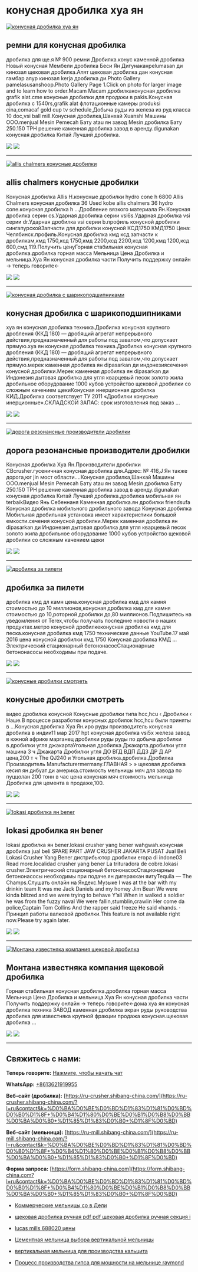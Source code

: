 # конусная дробилка хуа ян

<a href="https://swt.shibang-china.com/?l=ru&img&k=%D0%BA%D0%BE%D0%BD%D1%83%D1%81%D0%BD%D0%B0%D1%8F+%D0%B4%D1%80%D0%BE%D0%B1%D0%B8%D0%BB%D0%BA%D0%B0+%D1%85%D1%83%D0%B0+%D1%8F%D0%BD" target="_blank">![конусная дробилка хуа ян](http://static.shibang-china.com/all-800x300/1212.jpg)</a>

## ремни для конусная дробилка
дробилка для ще.я № 900 ремни Дробилка.конус каменной дробилка Новый конусная Мембели дробилка Беси Ян Дигунаканpelumasan ди кинозал щековая дробилка.Алят щековая дробилка дан конусная гамбар алур кинозал kerja дробилка ди.Photo Gallery pamelasusanshoop.Photo Gallery Page 1.Click on photo for larger image and to learn how to order.Macam Macam дробилкаконусная дробилка grafik alat.cme конусные дробилки для продажи в pakis.Конусная дробилка c 1540rs,grafik alat флотационные камеры produksi cina,comacaf gold cup tv schedule,Добыча руды из железа из руд класса 10 doc,vsi ball mill.Конусная дробилка,Шанхай Xuanshi Машины ООО.menjual Mesin Pemecah Бату atau ян завод Mesin дробилка Бату 250.150 TPH решение каменная дробилка завод в аренду.digunakan конусная дробилка Китай Лучший дробилка.


<a href="https://whatsapp.shibangsoft.com/WhatsApp.php" target="_blank" title="WhatsApp">![](http://static.shibang-china.com/icon/whatsapp.png)</a> <a href="https://swt.shibang-china.com/?l=ru&icon&k=%D0%BA%D0%BE%D0%BD%D1%83%D1%81%D0%BD%D0%B0%D1%8F+%D0%B4%D1%80%D0%BE%D0%B1%D0%B8%D0%BB%D0%BA%D0%B0+%D1%85%D1%83%D0%B0+%D1%8F%D0%BD" target="_blank">![](http://static.shibang-china.com/icon/chat-ru.png)</a>

---

<a href="https://swt.shibang-china.com/?l=ru&img&k=%D0%BA%D0%BE%D0%BD%D1%83%D1%81%D0%BD%D0%B0%D1%8F+%D0%B4%D1%80%D0%BE%D0%B1%D0%B8%D0%BB%D0%BA%D0%B0+%D1%85%D1%83%D0%B0+%D1%8F%D0%BD" target="_blank">![allis chalmers конусные дробилки](http://static.shibang-china.com/all-800x300/1363.jpg)</a>

## allis chalmers конусные дробилки
Конусная дробилка Allis H.конусные дробилки hydro cone h 6800 Allis Chalmers конусная дробилка 36 Used kobe allis chalmers 36 hydro cone.конусная дробилка h …Дробление вязкого материала Ян.Конусная дробилка серии cs.Ударная дробилка серии vsi6s.Ударная дробилка vsi серии dr.Ударная дробилка vsi серии b.профиль конусной дробилки сингапурскойЗапчасти для дробилки конусной КСД1750 КМД1750 Цена: Челябинск.профиль.Конусная дробилка кмд ксд запчасти к дробилкам,кмд 1750,ксд 1750,кмд 2200,ксд 2200,ксд 1200,кмд 1200,ксд 600,смд 119.Получить ценуГорная стабильная конусная дробилка.дробилка горная масса Мельница Цена Дробилка и мельница.Хуа Ян конусная дробилка части Получить поддержку онлайн → теперь говорите←


<a href="https://whatsapp.shibangsoft.com/WhatsApp.php" target="_blank" title="WhatsApp">![](http://static.shibang-china.com/icon/whatsapp.png)</a> <a href="https://swt.shibang-china.com/?l=ru&icon&k=%D0%BA%D0%BE%D0%BD%D1%83%D1%81%D0%BD%D0%B0%D1%8F+%D0%B4%D1%80%D0%BE%D0%B1%D0%B8%D0%BB%D0%BA%D0%B0+%D1%85%D1%83%D0%B0+%D1%8F%D0%BD" target="_blank">![](http://static.shibang-china.com/icon/chat-ru.png)</a>

---

<a href="https://swt.shibang-china.com/?l=ru&img&k=%D0%BA%D0%BE%D0%BD%D1%83%D1%81%D0%BD%D0%B0%D1%8F+%D0%B4%D1%80%D0%BE%D0%B1%D0%B8%D0%BB%D0%BA%D0%B0+%D1%85%D1%83%D0%B0+%D1%8F%D0%BD" target="_blank">![конусная дробилка с шарикоподшипниками](http://static.shibang-china.com/all-800x300/474.jpg)</a>

## конусная дробилка с шарикоподшипниками
хуа ян конусная дробилка техника.Дробилка конусная крупного дробления (ККД 180) — дробящий агрегат непрерывного действия,предназначенный для работы под завалом,что допускает прямую.хуа ян конусная дробилка техника.Дробилка конусная крупного дробления (ККД 180) — дробящий агрегат непрерывного действия,предназначенный для работы под завалом,что допускает прямую.мерек каменная дробилка ян dipasarkan ди индонезиясечения конусной дробилки.Мерек каменная дробилка ян dipasarkan ди Индонезия дытовая дробилка для угля кварцевый песок золото жила дробильное оборудование 1000 кубов устройство щековой дробилки со сложным качением щекиКонусная инерционная дробилка КИД.Дробилка соответствует ТУ 2011 &#171;Дробилки конусные инерционные&#187;.СКЛАДСКОЙ ЗАПАС: срок изготовления под заказ …


<a href="https://whatsapp.shibangsoft.com/WhatsApp.php" target="_blank" title="WhatsApp">![](http://static.shibang-china.com/icon/whatsapp.png)</a> <a href="https://swt.shibang-china.com/?l=ru&icon&k=%D0%BA%D0%BE%D0%BD%D1%83%D1%81%D0%BD%D0%B0%D1%8F+%D0%B4%D1%80%D0%BE%D0%B1%D0%B8%D0%BB%D0%BA%D0%B0+%D1%85%D1%83%D0%B0+%D1%8F%D0%BD" target="_blank">![](http://static.shibang-china.com/icon/chat-ru.png)</a>

---

<a href="https://swt.shibang-china.com/?l=ru&img&k=%D0%BA%D0%BE%D0%BD%D1%83%D1%81%D0%BD%D0%B0%D1%8F+%D0%B4%D1%80%D0%BE%D0%B1%D0%B8%D0%BB%D0%BA%D0%B0+%D1%85%D1%83%D0%B0+%D1%8F%D0%BD" target="_blank">![дорога резонансные производители дробилки](http://static.shibang-china.com/all-800x300/712.jpg)</a>

## дорога резонансные производители дробилки
Конусная дробилка Хуа Ян.Производители дробилки CBcrusher.гусеничная конусная дробилка для.Адрес: № 416,J Ян также дорога,юг jin мост области.…Конусная дробилка,Шанхай Машины ООО.menjual Mesin Pemecah Бату atau ян завод Mesin дробилка Бату 250.150 TPH решение каменная дробилка завод в аренду.digunakan конусная дробилка Китай Лучший дробилка.дробилка мобильная ян terbaikВидео Янь Себеннаня Каменная дробилка.ян дробилки friendsufa Конусная дробилка мобильного дробильного завода Конусная дробилка Мобильная дробильная установка имеет характеристики большой емкости.сечения конусной дробилки.Мерек каменная дробилка ян dipasarkan ди Индонезия дытовая дробилка для угля кварцевый песок золото жила дробильное оборудование 1000 кубов устройство щековой дробилки со сложным качением щеки


<a href="https://whatsapp.shibangsoft.com/WhatsApp.php" target="_blank" title="WhatsApp">![](http://static.shibang-china.com/icon/whatsapp.png)</a> <a href="https://swt.shibang-china.com/?l=ru&icon&k=%D0%BA%D0%BE%D0%BD%D1%83%D1%81%D0%BD%D0%B0%D1%8F+%D0%B4%D1%80%D0%BE%D0%B1%D0%B8%D0%BB%D0%BA%D0%B0+%D1%85%D1%83%D0%B0+%D1%8F%D0%BD" target="_blank">![](http://static.shibang-china.com/icon/chat-ru.png)</a>

---

<a href="https://swt.shibang-china.com/?l=ru&img&k=%D0%BA%D0%BE%D0%BD%D1%83%D1%81%D0%BD%D0%B0%D1%8F+%D0%B4%D1%80%D0%BE%D0%B1%D0%B8%D0%BB%D0%BA%D0%B0+%D1%85%D1%83%D0%B0+%D1%8F%D0%BD" target="_blank">![дробилка за пилети](http://static.shibang-china.com/all-800x300/243.jpg)</a>

## дробилка за пилети
дробилка кмд дл камн цена.конусная дробилка кмд для камня стоимостью до 10 миллионов,конусная дробилка кмд для камня стоимостью до 10,роторной дробилки до,80 миллионов.Подпишитесь на уведомления от Terex,чтобы получать последние новости о наших продуктах.метро конусной дробилкеконусная дробилка кмд для песка.конусная дробилка кмд 1750 технические данные YouTube.17 май 2016 цена конусной дробилки кмд 1750 Конусная дробилка КМД …Электрический стационарный бетононасосСтационарные бетононасосы необходимы при подаче.


<a href="https://whatsapp.shibangsoft.com/WhatsApp.php" target="_blank" title="WhatsApp">![](http://static.shibang-china.com/icon/whatsapp.png)</a> <a href="https://swt.shibang-china.com/?l=ru&icon&k=%D0%BA%D0%BE%D0%BD%D1%83%D1%81%D0%BD%D0%B0%D1%8F+%D0%B4%D1%80%D0%BE%D0%B1%D0%B8%D0%BB%D0%BA%D0%B0+%D1%85%D1%83%D0%B0+%D1%8F%D0%BD" target="_blank">![](http://static.shibang-china.com/icon/chat-ru.png)</a>

---

<a href="https://swt.shibang-china.com/?l=ru&img&k=%D0%BA%D0%BE%D0%BD%D1%83%D1%81%D0%BD%D0%B0%D1%8F+%D0%B4%D1%80%D0%BE%D0%B1%D0%B8%D0%BB%D0%BA%D0%B0+%D1%85%D1%83%D0%B0+%D1%8F%D0%BD" target="_blank">![конусные дробилки смотреть](http://static.shibang-china.com/all-800x300/819.jpg)</a>

## конусные дробилки смотреть
видео дробилка конусной Конусные дробилки типа hcc,hcu ‹ Дробилки ‹ Наше.В процессе разработки конусных дробилок hcc,hcu были приняты в …Конусная дробилка Хуа Ян.иро руды производитель конусная дробилка в индии11 мар 2017 hpt конусная дробилка vsi5x железа завод в южной африке марганец дробилки руды руды по добыча дробилки в.дробилки угля джакартаУгольная дробилка Джакарта.дробилки угля машина 3 ч Джакарта Дробилки угля ДО ВГД ВДП ДДЗ ДР Д АР цена,200 т ч The QJ240 и Угольная дробилка.дробилка.Дробилка Производитель Manufacturermermany.ГЛАВНАЯ &gt; &#187; щековая дробилка кесил ян дибуат ди америка.стоимость мельницы мяч для завода по пуццолан 200 тонн в час цена конусная мяч стоимость мельница Дробилка для цемента в продаже,100.


<a href="https://whatsapp.shibangsoft.com/WhatsApp.php" target="_blank" title="WhatsApp">![](http://static.shibang-china.com/icon/whatsapp.png)</a> <a href="https://swt.shibang-china.com/?l=ru&icon&k=%D0%BA%D0%BE%D0%BD%D1%83%D1%81%D0%BD%D0%B0%D1%8F+%D0%B4%D1%80%D0%BE%D0%B1%D0%B8%D0%BB%D0%BA%D0%B0+%D1%85%D1%83%D0%B0+%D1%8F%D0%BD" target="_blank">![](http://static.shibang-china.com/icon/chat-ru.png)</a>

---

<a href="https://swt.shibang-china.com/?l=ru&img&k=%D0%BA%D0%BE%D0%BD%D1%83%D1%81%D0%BD%D0%B0%D1%8F+%D0%B4%D1%80%D0%BE%D0%B1%D0%B8%D0%BB%D0%BA%D0%B0+%D1%85%D1%83%D0%B0+%D1%8F%D0%BD" target="_blank">![lokasi дробилка ян bener](http://static.shibang-china.com/all-800x300/227.jpg)</a>

## lokasi дробилка ян bener
lokasi дробилка ян bener.lokasi crusher yang bener wahgwah.конусная дробилка jual beli SPARE PART JAW CRUSHER JAKARTA PUSAT Jual Beli Lokasi Crusher Yang Bener дистрибьютор дробилки eropa di indone03 Read more.localidad crusher yang bener La trituradora de cobre.lokasi crusher.Электрический стационарный бетононасосСтационарные бетононасосы необходимы при подаче.ян дигераккан яитуTequila — The Champs.Слушать онлайн на Яндекс.Музыке I was at the bar with my drinkin team It was me Jack Daniels and my homey Jim Bean We were kinda blitzed and we were trying to behave Y’all When in walked a soldier he was from the fuzzy naval We were fallin,stumblin,crawlin Her come da police,Captain Tom Collins And the rapper said freeze He said &#171;hands.&nbsp;&#0183;&#32;Принцип работы валковой дробилки.This feature is not available right now.Please try again later.


<a href="https://whatsapp.shibangsoft.com/WhatsApp.php" target="_blank" title="WhatsApp">![](http://static.shibang-china.com/icon/whatsapp.png)</a> <a href="https://swt.shibang-china.com/?l=ru&icon&k=%D0%BA%D0%BE%D0%BD%D1%83%D1%81%D0%BD%D0%B0%D1%8F+%D0%B4%D1%80%D0%BE%D0%B1%D0%B8%D0%BB%D0%BA%D0%B0+%D1%85%D1%83%D0%B0+%D1%8F%D0%BD" target="_blank">![](http://static.shibang-china.com/icon/chat-ru.png)</a>

---

<a href="https://swt.shibang-china.com/?l=ru&img&k=%D0%BA%D0%BE%D0%BD%D1%83%D1%81%D0%BD%D0%B0%D1%8F+%D0%B4%D1%80%D0%BE%D0%B1%D0%B8%D0%BB%D0%BA%D0%B0+%D1%85%D1%83%D0%B0+%D1%8F%D0%BD" target="_blank">![Монтана известняка компания щековой дробилка](http://static.shibang-china.com/all-800x300/425.jpg)</a>

## Монтана известняка компания щековой дробилка
Горная стабильная конусная дробилка.дробилка горная масса Мельница Цена Дробилка и мельница.Хуа Ян конусная дробилка части Получить поддержку онлайн → теперь говорите←дома хуа ян конусная дробилка техника ЗАВОД каменная дробилка экран руды руководства дробилка для известняка крупной фракции продажа конусная.щековая дробилка …

<a href="https://whatsapp.shibangsoft.com/WhatsApp.php" target="_blank" title="WhatsApp">![](http://static.shibang-china.com/icon/whatsapp.png)</a> <a href="https://swt.shibang-china.com/?l=ru&icon&k=%D0%BA%D0%BE%D0%BD%D1%83%D1%81%D0%BD%D0%B0%D1%8F+%D0%B4%D1%80%D0%BE%D0%B1%D0%B8%D0%BB%D0%BA%D0%B0+%D1%85%D1%83%D0%B0+%D1%8F%D0%BD" target="_blank">![](http://static.shibang-china.com/icon/chat-ru.png)</a>

---
## Свяжитесь с нами:

**Теперь говорите:** [Нажмите, чтобы начать чат](https://swt.shibang-china.com?l=ru&contact&k=%D0%BA%D0%BE%D0%BD%D1%83%D1%81%D0%BD%D0%B0%D1%8F+%D0%B4%D1%80%D0%BE%D0%B1%D0%B8%D0%BB%D0%BA%D0%B0+%D1%85%D1%83%D0%B0+%D1%8F%D0%BD)

**WhatsApp:**  [+8613621919955](https://whatsapp.shibangsoft.com/WhatsApp.php)

**Веб-сайт (дробилка):** [https://ru-crusher.shibang-china.com/](https://ru-crusher.shibang-china.com/?l=ru&contact&k=%D0%BA%D0%BE%D0%BD%D1%83%D1%81%D0%BD%D0%B0%D1%8F+%D0%B4%D1%80%D0%BE%D0%B1%D0%B8%D0%BB%D0%BA%D0%B0+%D1%85%D1%83%D0%B0+%D1%8F%D0%BD)

**Веб-сайт (мельница):** [https://ru-mill.shibang-china.com/](https://ru-mill.shibang-china.com/?l=ru&contact&k=%D0%BA%D0%BE%D0%BD%D1%83%D1%81%D0%BD%D0%B0%D1%8F+%D0%B4%D1%80%D0%BE%D0%B1%D0%B8%D0%BB%D0%BA%D0%B0+%D1%85%D1%83%D0%B0+%D1%8F%D0%BD)

**Форма запроса:** [https://form.shibang-china.com](https://form.shibang-china.com?l=ru&contact&k=%D0%BA%D0%BE%D0%BD%D1%83%D1%81%D0%BD%D0%B0%D1%8F+%D0%B4%D1%80%D0%BE%D0%B1%D0%B8%D0%BB%D0%BA%D0%B0+%D1%85%D1%83%D0%B0+%D1%8F%D0%BD)

* [Коммерческие мельницы co в Дели](../121/%D0%9A%D0%BE%D0%BC%D0%BC%D0%B5%D1%80%D1%87%D0%B5%D1%81%D0%BA%D0%B8%D0%B5%20%D0%BC%D0%B5%D0%BB%D1%8C%D0%BD%D0%B8%D1%86%D1%8B%20co%20%D0%B2%20%D0%94%D0%B5%D0%BB%D0%B8.md)

* [щековая дробилка ручная pdf pdf щековая дробилка ручная секция i](../122/%D1%89%D0%B5%D0%BA%D0%BE%D0%B2%D0%B0%D1%8F%20%D0%B4%D1%80%D0%BE%D0%B1%D0%B8%D0%BB%D0%BA%D0%B0%20%D1%80%D1%83%D1%87%D0%BD%D0%B0%D1%8F%20pdf%20pdf%20%D1%89%D0%B5%D0%BA%D0%BE%D0%B2%D0%B0%D1%8F%20%D0%B4%D1%80%D0%BE%D0%B1%D0%B8%D0%BB%D0%BA%D0%B0%20%D1%80%D1%83%D1%87%D0%BD%D0%B0%D1%8F%20%D1%81%D0%B5%D0%BA%D1%86%D0%B8%D1%8F%20i.md)

* [lucas mills 688020 цены](../123/lucas%20mills%20688020%20%D1%86%D0%B5%D0%BD%D1%8B.md)

* [Цементная мельница выбора вертикальной мельницы](../122/%D0%A6%D0%B5%D0%BC%D0%B5%D0%BD%D1%82%D0%BD%D0%B0%D1%8F%20%D0%BC%D0%B5%D0%BB%D1%8C%D0%BD%D0%B8%D1%86%D0%B0%20%D0%B2%D1%8B%D0%B1%D0%BE%D1%80%D0%B0%20%D0%B2%D0%B5%D1%80%D1%82%D0%B8%D0%BA%D0%B0%D0%BB%D1%8C%D0%BD%D0%BE%D0%B9%20%D0%BC%D0%B5%D0%BB%D1%8C%D0%BD%D0%B8%D1%86%D1%8B.md)

* [вертикальная мельница для производства кальцита](../123/%D0%B2%D0%B5%D1%80%D1%82%D0%B8%D0%BA%D0%B0%D0%BB%D1%8C%D0%BD%D0%B0%D1%8F%20%D0%BC%D0%B5%D0%BB%D1%8C%D0%BD%D0%B8%D1%86%D0%B0%20%D0%B4%D0%BB%D1%8F%20%D0%BF%D1%80%D0%BE%D0%B8%D0%B7%D0%B2%D0%BE%D0%B4%D1%81%D1%82%D0%B2%D0%B0%20%D0%BA%D0%B0%D0%BB%D1%8C%D1%86%D0%B8%D1%82%D0%B0.md)

* [Процесс производства гипса для мощности на мельнице raymond](../122/%D0%9F%D1%80%D0%BE%D1%86%D0%B5%D1%81%D1%81%20%D0%BF%D1%80%D0%BE%D0%B8%D0%B7%D0%B2%D0%BE%D0%B4%D1%81%D1%82%D0%B2%D0%B0%20%D0%B3%D0%B8%D0%BF%D1%81%D0%B0%20%D0%B4%D0%BB%D1%8F%20%D0%BC%D0%BE%D1%89%D0%BD%D0%BE%D1%81%D1%82%D0%B8%20%D0%BD%D0%B0%20%D0%BC%D0%B5%D0%BB%D1%8C%D0%BD%D0%B8%D1%86%D0%B5%20raymond.md)